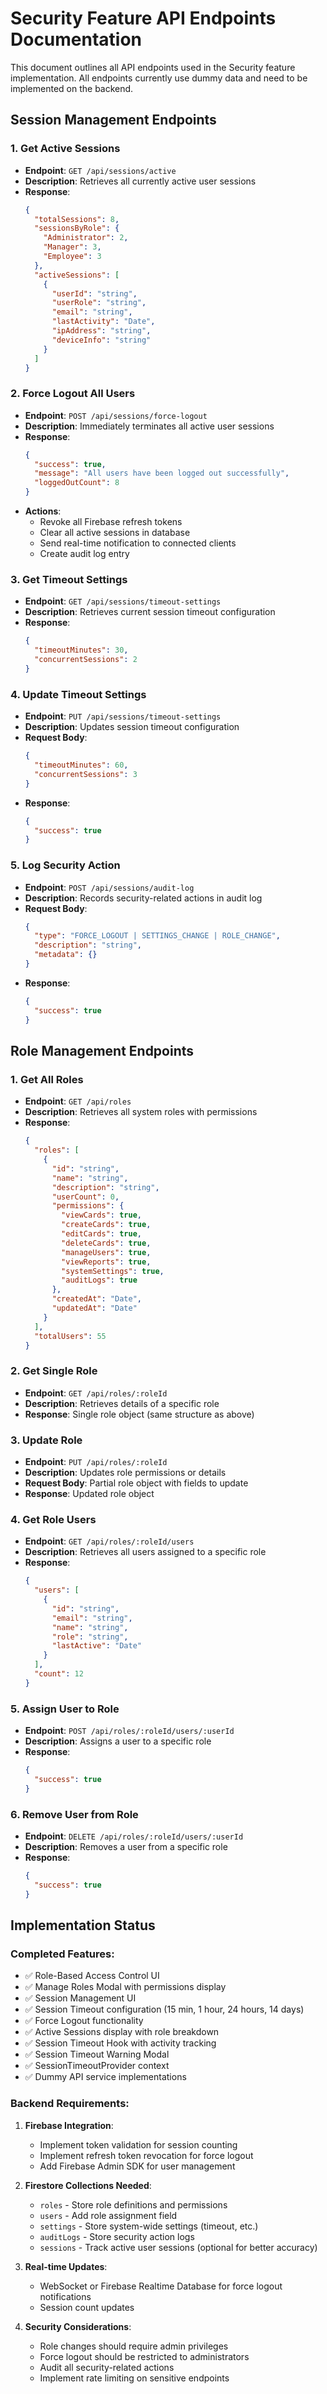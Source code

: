 # Security Feature API Endpoints Documentation

This document outlines all API endpoints used in the Security feature implementation. All endpoints currently use dummy data and need to be implemented on the backend.

## Session Management Endpoints

### 1. Get Active Sessions
- **Endpoint**: `GET /api/sessions/active`
- **Description**: Retrieves all currently active user sessions
- **Response**:
  ```json
  {
    "totalSessions": 8,
    "sessionsByRole": {
      "Administrator": 2,
      "Manager": 3,
      "Employee": 3
    },
    "activeSessions": [
      {
        "userId": "string",
        "userRole": "string",
        "email": "string",
        "lastActivity": "Date",
        "ipAddress": "string",
        "deviceInfo": "string"
      }
    ]
  }
  ```

### 2. Force Logout All Users
- **Endpoint**: `POST /api/sessions/force-logout`
- **Description**: Immediately terminates all active user sessions
- **Response**:
  ```json
  {
    "success": true,
    "message": "All users have been logged out successfully",
    "loggedOutCount": 8
  }
  ```
- **Actions**:
  - Revoke all Firebase refresh tokens
  - Clear all active sessions in database
  - Send real-time notification to connected clients
  - Create audit log entry

### 3. Get Timeout Settings
- **Endpoint**: `GET /api/sessions/timeout-settings`
- **Description**: Retrieves current session timeout configuration
- **Response**:
  ```json
  {
    "timeoutMinutes": 30,
    "concurrentSessions": 2
  }
  ```

### 4. Update Timeout Settings
- **Endpoint**: `PUT /api/sessions/timeout-settings`
- **Description**: Updates session timeout configuration
- **Request Body**:
  ```json
  {
    "timeoutMinutes": 60,
    "concurrentSessions": 3
  }
  ```
- **Response**:
  ```json
  {
    "success": true
  }
  ```

### 5. Log Security Action
- **Endpoint**: `POST /api/sessions/audit-log`
- **Description**: Records security-related actions in audit log
- **Request Body**:
  ```json
  {
    "type": "FORCE_LOGOUT | SETTINGS_CHANGE | ROLE_CHANGE",
    "description": "string",
    "metadata": {}
  }
  ```
- **Response**:
  ```json
  {
    "success": true
  }
  ```

## Role Management Endpoints

### 1. Get All Roles
- **Endpoint**: `GET /api/roles`
- **Description**: Retrieves all system roles with permissions
- **Response**:
  ```json
  {
    "roles": [
      {
        "id": "string",
        "name": "string",
        "description": "string",
        "userCount": 0,
        "permissions": {
          "viewCards": true,
          "createCards": true,
          "editCards": true,
          "deleteCards": true,
          "manageUsers": true,
          "viewReports": true,
          "systemSettings": true,
          "auditLogs": true
        },
        "createdAt": "Date",
        "updatedAt": "Date"
      }
    ],
    "totalUsers": 55
  }
  ```

### 2. Get Single Role
- **Endpoint**: `GET /api/roles/:roleId`
- **Description**: Retrieves details of a specific role
- **Response**: Single role object (same structure as above)

### 3. Update Role
- **Endpoint**: `PUT /api/roles/:roleId`
- **Description**: Updates role permissions or details
- **Request Body**: Partial role object with fields to update
- **Response**: Updated role object

### 4. Get Role Users
- **Endpoint**: `GET /api/roles/:roleId/users`
- **Description**: Retrieves all users assigned to a specific role
- **Response**:
  ```json
  {
    "users": [
      {
        "id": "string",
        "email": "string",
        "name": "string",
        "role": "string",
        "lastActive": "Date"
      }
    ],
    "count": 12
  }
  ```

### 5. Assign User to Role
- **Endpoint**: `POST /api/roles/:roleId/users/:userId`
- **Description**: Assigns a user to a specific role
- **Response**:
  ```json
  {
    "success": true
  }
  ```

### 6. Remove User from Role
- **Endpoint**: `DELETE /api/roles/:roleId/users/:userId`
- **Description**: Removes a user from a specific role
- **Response**:
  ```json
  {
    "success": true
  }
  ```

## Implementation Status

### Completed Features:
- ✅ Role-Based Access Control UI
- ✅ Manage Roles Modal with permissions display
- ✅ Session Management UI
- ✅ Session Timeout configuration (15 min, 1 hour, 24 hours, 14 days)
- ✅ Force Logout functionality
- ✅ Active Sessions display with role breakdown
- ✅ Session Timeout Hook with activity tracking
- ✅ Session Timeout Warning Modal
- ✅ SessionTimeoutProvider context
- ✅ Dummy API service implementations

### Backend Requirements:
1. **Firebase Integration**:
   - Implement token validation for session counting
   - Implement refresh token revocation for force logout
   - Add Firebase Admin SDK for user management

2. **Firestore Collections Needed**:
   - `roles` - Store role definitions and permissions
   - `users` - Add role assignment field
   - `settings` - Store system-wide settings (timeout, etc.)
   - `auditLogs` - Store security action logs
   - `sessions` - Track active user sessions (optional for better accuracy)

3. **Real-time Updates**:
   - WebSocket or Firebase Realtime Database for force logout notifications
   - Session count updates

4. **Security Considerations**:
   - Role changes should require admin privileges
   - Force logout should be restricted to administrators
   - Audit all security-related actions
   - Implement rate limiting on sensitive endpoints 
